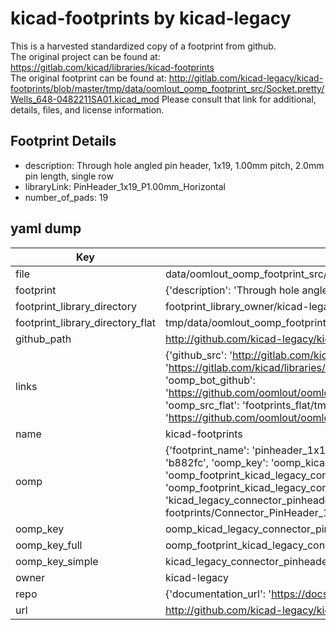 # kicad-footprints by kicad-legacy  
This is a harvested standardized copy of a footprint from github.  
The original project can be found at:  
https://gitlab.com/kicad/libraries/kicad-footprints  
The original footprint can be found at:
http://gitlab.com/kicad-legacy/kicad-footprints/blob/master/tmp/data/oomlout_oomp_footprint_src/Socket.pretty/Wells_648-0482211SA01.kicad_mod
Please consult that link for additional, details, files, and license information.  
## Footprint Details
* description: Through hole angled pin header, 1x19, 1.00mm pitch, 2.0mm pin length, single row  
* libraryLink: PinHeader_1x19_P1.00mm_Horizontal  
* number_of_pads: 19  
## yaml dump  
| Key | Value |  
| --- | --- |  
| file | data/oomlout_oomp_footprint_src/kicad-footprints/Connector_PinHeader_1.00mm.pretty/PinHeader_1x19_P1.00mm_Horizontal.kicad_mod |  
| footprint | {'description': 'Through hole angled pin header, 1x19, 1.00mm pitch, 2.0mm pin length, single row', 'libraryLink': 'PinHeader_1x19_P1.00mm_Horizontal', 'number_of_pads': 19} |  
| footprint_library_directory | footprint_library_owner/kicad-legacy_kicad-footprints |  
| footprint_library_directory_flat | tmp/data/oomlout_oomp_footprint_src/footprints_flat/kicad_legacy_connector_pinheader_1_00mm_pinheader_1x19_p1_00mm_horizontal/working |  
| github_path | http://github.com/kicad-legacy/kicad-footprints/blob/master/tmp/data/oomlout_oomp_footprint_src/Connector_PinHeader_1.00mm.pretty/PinHeader_1x19_P1.00mm_Horizontal.kicad_mod |  
| links | {'github_src': 'http://gitlab.com/kicad-legacy/kicad-footprints/blob/master/tmp/data/oomlout_oomp_footprint_src/Socket.pretty/Wells_648-0482211SA01.kicad_mod', 'github_src_repo': 'https://gitlab.com/kicad/libraries/kicad-footprints', 'oomp_bot': 'tmp/data/oomlout_oomp_footprint_src/footprints/kicad_legacy_connector_pinheader_1_00mm_pinheader_1x19_p1_00mm_horizontal/working', 'oomp_bot_github': 'https://github.com/oomlout/oomlout_oomp_footprint_bot/tree/main/tmp/data/oomlout_oomp_footprint_src/footprints/kicad_legacy_connector_pinheader_1_00mm_pinheader_1x19_p1_00mm_horizontal/working', 'oomp_src_flat': 'footprints_flat/tmp/data/oomlout_oomp_footprint_src/footprints_flat/kicad_legacy_connector_pinheader_1_00mm_pinheader_1x19_p1_00mm_horizontal/working', 'oomp_src_flat_github': 'https://github.com/oomlout/oomlout_oomp_footprint_src/tree/main/tmp/data/oomlout_oomp_footprint_src/footprints_flat/kicad_legacy_connector_pinheader_1_00mm_pinheader_1x19_p1_00mm_horizontal/working'} |  
| name | kicad-footprints |  
| oomp | {'footprint_name': 'pinheader_1x19_p1_00mm_horizontal', 'library_name': 'connector_pinheader_1_00mm', 'md5': 'b882fc5e1fe2026b80129eab8ef91a6d', 'md5_10': 'b882fc5e1f', 'md5_5': 'b882f', 'md5_6': 'b882fc', 'oomp_key': 'oomp_kicad_legacy_connector_pinheader_1_00mm_pinheader_1x19_p1_00mm_horizontal', 'oomp_key_extra': 'oomp_footprint_kicad_legacy_connector_pinheader_1_00mm_pinheader_1x19_p1_00mm_horizontal', 'oomp_key_full': 'oomp_footprint_kicad_legacy_connector_pinheader_1_00mm_pinheader_1x19_p1_00mm_horizontal_b882fc', 'oomp_key_simple': 'kicad_legacy_connector_pinheader_1_00mm_pinheader_1x19_p1_00mm_horizontal', 'original_filename': 'data/oomlout_oomp_footprint_src/kicad-footprints/Connector_PinHeader_1.00mm.pretty/PinHeader_1x19_P1.00mm_Horizontal.kicad_mod', 'owner_name': 'kicad_legacy'} |  
| oomp_key | oomp_kicad_legacy_connector_pinheader_1_00mm_pinheader_1x19_p1_00mm_horizontal |  
| oomp_key_full | oomp_footprint_kicad_legacy_connector_pinheader_1_00mm_pinheader_1x19_p1_00mm_horizontal |  
| oomp_key_simple | kicad_legacy_connector_pinheader_1_00mm_pinheader_1x19_p1_00mm_horizontal |  
| owner | kicad-legacy |  
| repo | {'documentation_url': 'https://docs.github.com/rest/repos/repos#get-a-repository', 'message': 'Not Found'} |  
| url | http://github.com/kicad-legacy/kicad-footprints |  

